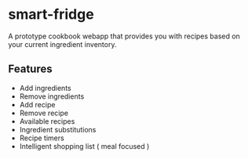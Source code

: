 smart-fridge
============

A prototype cookbook webapp that provides you with recipes based on your current ingredient inventory.

## Features

* Add ingredients
* Remove ingredients
* Add recipe
* Remove recipe
* Available recipes
* Ingredient substitutions
* Recipe timers
* Intelligent shopping list ( meal focused )